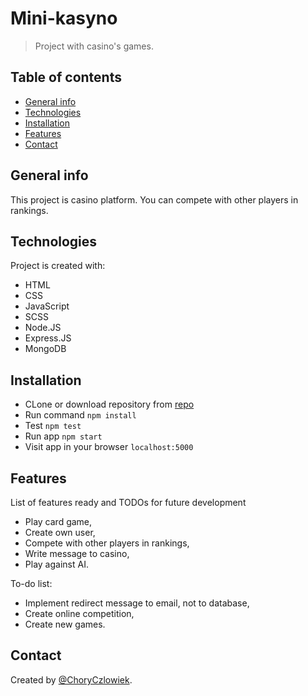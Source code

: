 # Mini-kasyno
> Project with casino's games.

## Table of contents
* [General info](#general-info)
* [Technologies](#technologies)
* [Installation](#installation)
* [Features](#features)
* [Contact](#contact)

## General info
This project is casino platform. You can compete with other players in rankings.

## Technologies
Project is created with:

* HTML
* CSS
* JavaScript
* SCSS
* Node.JS
* Express.JS
* MongoDB

## Installation

* CLone or download repository from [repo](https://github.com/ChoryCzlowiek/Mini-kasyno.git)
* Run command `npm install`
* Test `npm test`
* Run app `npm start`
* Visit app in your browser `localhost:5000`

## Features
List of features ready and TODOs for future development
* Play card game,
* Create own user,
* Compete with other players in rankings,
* Write message to casino,
* Play against AI.

To-do list:
* Implement redirect message to email, not to database,
* Create online competition,
* Create new games.

## Contact
Created by [@ChoryCzlowiek](https://github.com/ChoryCzlowiek).
